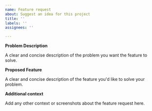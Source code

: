 ```yaml
---
name: Feature request
about: Suggest an idea for this project
title: ''
labels: ''
assignees: ''

---
```


<!--
SPDX-FileCopyrightText: 2020 SAP SE
SPDX-FileCopyrightText: 2021 SAP SE

SPDX-License-Identifier: Apache-2.0
-->

**Problem Description**

A clear and concise description of the problem you want the feature to
solve.

**Proposed Feature**

A clear and concise description of the feature you'd like to solve your
problem.

**Additional context**

Add any other context or screenshots about the feature request here.
